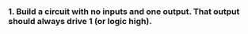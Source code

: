 ### 1. Build a circuit with no inputs and one output. That output should always drive 1 (or logic high).
